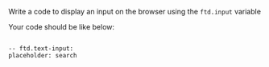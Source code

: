 Write a code to display an input on the browser using the `ftd.input` variable

Your code should be like below:

```

-- ftd.text-input:
placeholder: search

```